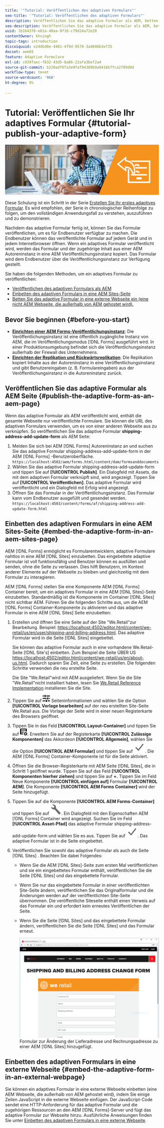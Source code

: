 ```yaml
---
title: '"Tutorial: Veröffentlichen des adaptiven Formulars"'
seo-title: '"Tutorial: Veröffentlichen des adaptiven Formulars"'
description: Veröffentlichen Sie das adaptive Formular als AEM, betten Sie es auf einer AEM Sites-Seite ein oder betten Sie das adaptive Formular in eine externe Webseite ein
seo-description: Veröffentlichen Sie das adaptive Formular als AEM, betten Sie es auf einer AEM Sites-Seite ein oder betten Sie das adaptive Formular in eine externe Webseite ein
uuid: 1b164376-e61a-40aa-9f16-c79d24a72e20
contentOwner: khsingh
topic-tags: introduction
discoiquuid: e24dbd0e-4481-4f9d-9570-3a4046b3ef35
docset: aem65
feature: Adaptive Formulare
exl-id: c039faec-f832-43d5-8a86-22afa3bef2a4
source-git-commit: b220adf6fa3e9faf94389b9a9416b7fca2f89d9d
workflow-type: tm+mt
source-wordcount: '968'
ht-degree: 9%

---
```


# Tutorial: Veröffentlichen Sie Ihr adaptives Formular {#tutorial-publish-your-adaptive-form}

![](do-not-localize/13-publish-your-adaptive-form-small.png)

Diese Schulung ist ein Schritt in der Serie [Erstellen Sie Ihr erstes adaptives Formular](https://helpx.adobe.com/de/experience-manager/6-3/forms/using/create-your-first-adaptive-form.html). Es wird empfohlen, der Serie in chronologischer Reihenfolge zu folgen, um den vollständigen Anwendungsfall zu verstehen, auszuführen und zu demonstrieren.

Nachdem das adaptive Formular fertig ist, können Sie das Formular veröffentlichen, um es für Endbenutzer verfügbar zu machen. Die Endbenutzer können das veröffentlichte Formular auf jedem Gerät und in jedem Internetbrowser öffnen. Wenn ein adaptives Formular veröffentlicht wird, werden das Formular und der zugehörige Inhalt aus einer AEM Autoreninstanz in eine AEM Veröffentlichungsinstanz kopiert. Das Formular wird dem Endbenutzer über die Veröffentlichungsinstanz zur Verfügung gestellt.

Sie haben die folgenden Methoden, um ein adaptives Formular zu veröffentlichen:

* [Veröffentlichen des adaptiven Formulars als AEM](../../forms/using/publish-your-adaptive-form.md#publish-the-adaptive-form-as-an-aem-page)
* [Einbetten des adaptiven Formulars in eine AEM Sites-Seite](#embed-the-adaptive-form-in-an-aem-sites-page)
* [Betten Sie das adaptive Formular in eine externe Webseite ein (eine nicht AEM Webseite, die außerhalb von AEM gehostet wird).](../../forms/using/publish-your-adaptive-form.md)

## Bevor Sie beginnen {#before-you-start}

* **[Einrichten einer AEM Forms-Veröffentlichungsinstanz](https://helpx.adobe.com/de/experience-manager/6-3/forms/using/installing-configuring-aem-forms-osgi.html)**: Die Veröffentlichungsinstanz ist eine öffentlich zugängliche Instanz von AEM, die im Veröffentlichungsmodus  [!DNL Forms] ausgeführt wird. In einer Produktionsumgebung befindet sich die Veröffentlichungsinstanz außerhalb der Firewall des Unternehmens.
* **[Einrichten der Replikation und Rückwärtsreplikation](https://helpx.adobe.com/experience-manager/6-3/help/sites-deploying/replication.html)**: Die Replikation kopiert Inhalte aus der Autoreninstanz in eine Veröffentlichungsinstanz und gibt Benutzereingaben (z. B. Formulareingaben) aus der Veröffentlichungsinstanz in die Autoreninstanz zurück.

## Veröffentlichen Sie das adaptive Formular als AEM Seite {#publish-the-adaptive-form-as-an-aem-page}

Wenn das adaptive Formular als AEM veröffentlicht wird, enthält die gesamte Webseite nur veröffentlichte Formulare. Sie können die URL des adaptiven Formulars verwenden, um es von einer anderen Webseite aus zu verknüpfen. So veröffentlichen Sie das adaptive Formular **shipping-address-add-update-form** als AEM Seite:

1. Melden Sie sich bei AEM [!DNL Forms] Autoreninstanz an und suchen Sie das adaptive Formular shipping-address-add-update-form in der AEM [!DNL Forms] -Benutzeroberfläche.
   `https://localhost:4502/aem/forms.html/content/dam/formsanddocuments`
1. Wählen Sie das adaptive Formular shipping-address-add-update-form und tippen Sie auf **[!UICONTROL Publish]**. Ein Dialogfeld mit Assets, die mit dem adaptiven Formular verknüpft sind, wird angezeigt. Tippen Sie auf **[!UICONTROL Veröffentlichen]**. Das adaptive Formular wird veröffentlicht und ein Dialogfeld mit Erfolg wird angezeigt.
1. Öffnen Sie das Formular in der Veröffentlichungsinstanz. Das Formular kann vom Endbenutzer ausgefüllt und gesendet werden.
   `https://localhost:4503/content/forms/af/shipping-address-add-update-form.html`

## Einbetten des adaptiven Formulars in eine AEM Sites-Seite {#embed-the-adaptive-form-in-an-aem-sites-page}

AEM [!DNL Forms] ermöglicht es Formularentwicklern, adaptive Formulare nahtlos in eine AEM [!DNL Sites] einzubetten. Das eingebettete adaptive Formular ist voll funktionsfähig und Benutzer können es ausfüllen und senden, ohne die Seite zu verlassen. Dies hilft Benutzern, im Kontext anderer Elemente auf der Webseite zu bleiben und gleichzeitig mit dem Formular zu interagieren.

AEM [!DNL Forms] stellen Sie eine Komponente AEM [!DNL Forms] Container bereit, um ein adaptives Formular in eine AEM [!DNL Sites]-Seite einzubetten. Standardmäßig ist die Komponente im Container [!DNL Sites] nicht sichtbar AEM. Führen Sie die folgenden Schritte aus, um die AEM [!DNL Forms] Container-Komponente zu aktivieren und das adaptive Formular in eine AEM [!DNL Sites] Seite einzubetten:

1. Erstellen und öffnen Sie eine Seite auf der Site &quot;We.Retail&quot;zur Bearbeitung. Beispiel: [https://localhost:4502/editor.html/content/we-retail/us/en/user/shipping-and-billing-address.html](https://localhost:4502/editor.html/content/we-retail/us/en/user/shipping-and-billing-address.html). Das adaptive Formular wird in die Seite [!DNL Sites] eingebettet.

   Sie können das adaptive Formular auch in eine vorhandene We.Retail-Seite [!DNL Site's] einbetten. Zum Beispiel die Seite ÜBER US [https://localhost:4502/editor.html/content/we-retail/us/en/about-us.html](https://localhost:4502/editor.html/content/we-retail/us/en/about-us.html). Dadurch sparen Sie Zeit, eine Seite zu erstellen. Die folgenden Schritte verwenden die neu erstellte Seite.

   Die Site &quot;We.Retail&quot;wird mit AEM ausgeliefert. Wenn Sie die Site &quot;We.Retail&quot;nicht installiert haben, lesen Sie [We.Retail Reference Implementation](https://helpx.adobe.com/experience-manager/6-3/help/sites-developing/we-retail.html) installieren Sie die Site.

1. Tippen Sie auf ![properties](assets/properties.png) Seiteninformationen und wählen Sie die Option **[!UICONTROL Vorlage bearbeiten]** auf der neu erstellten Site-Seite We.Retail aus. Die Vorlage der Seite wird in einer neuen Registerkarte des Browsers geöffnet.
1. Tippen Sie in das Feld **[!UICONTROL Layout-Container]** und tippen Sie auf ![Feedmanagement](assets/feedmanagement.png). Erweitern Sie auf der Registerkarte **[!UICONTROL Zulässige Komponenten]** das Akkordeon **[!UICONTROL Allgemein]**, wählen Sie die Option **[!UICONTROL AEM Formular]** und tippen Sie auf ![save_icon](assets/save_icon.svg). Die AEM [!DNL Forms] Container-Komponente ist für die Seite aktiviert.

1. Öffnen Sie die Browser-Registerkarte mit AEM Seite [!DNL Sites], die in Schritt 1 geöffnet wurde. Tippen Sie auf das Feld **[!UICONTROL Komponenten hierher ziehen]** und tippen Sie auf **+.** Tippen Sie im Feld Neue Komponente  **[!UICONTROL einfügen auf]** Formular  **[!UICONTROL AEM]**. Die Komponente **[!UICONTROL AEM Forms Container]** wird der Seite hinzugefügt.
1. Tippen Sie auf die Komponente **[!UICONTROL AEM Forms-Container]** und tippen Sie auf ![configure-icon](assets/configure-icon.svg). Ein Dialogfeld mit den Eigenschaften AEM [!DNL Forms] Container wird angezeigt. Suchen Sie im Feld **[!UICONTROL Asset-Pfad]** das adaptive Formular shipping-address-add-update-form und wählen Sie es aus. Tippen Sie auf ![save_icon](assets/save_icon.svg). Das adaptive Formular ist in die Seite eingebettet.
1. Veröffentlichen Sie sowohl das adaptive Formular als auch die Seite [!DNL Sites] . Beachten Sie dabei Folgendes:

   * Wenn Sie die AEM [!DNL Sites]-Seite zum ersten Mal veröffentlichen und sie ein eingebettetes Formular enthält, veröffentlichen Sie die Seite [!DNL Sites] und das eingebettete Formular.
   * Wenn Sie nur das eingebettete Formular in einer veröffentlichten Site-Seite ändern, veröffentlichen Sie das Originalformular und die Änderungen werden auf der veröffentlichten Site-Seite übernommen. Die veröffentliche Siteseite enthält einen Verweis auf das Formular ein und erfordert kein erneutes Veröffentlichen der Seite.
   * Wenn Sie die Seite [!DNL Sites] und das eingebettete Formular ändern, veröffentlichen Sie die Seite [!DNL Sites] und das Formular erneut.

      ![embed-in-aem-sites](assets/embed-in-aem-sites.png)
   Formular zur Änderung der Lieferadresse und Rechnungsadresse zu einer AEM [!DNL Sites] hinzugefügt.

## Einbetten des adaptiven Formulars in eine externe Webseite {#embed-the-adaptive-form-in-an-external-webpage}

Sie können ein adaptives Formular in eine externe Webseite einbetten (eine AEM Webseite, die außerhalb von AEM gehostet wird), indem Sie einige Zeilen JavaScript in die externe Webseite einfügen. Der JavaScript-Code sendet eine HTTP-Anforderung für das adaptive Formular und die zugehörigen Ressourcen an den AEM [!DNL Forms]-Server und fügt das adaptive Formular zur Webseite hinzu. Ausführliche Anweisungen finden Sie unter [Einbetten des adaptiven Formulars in eine externe Webseite](/help/forms/using/embed-adaptive-form-external-web-page.md).
